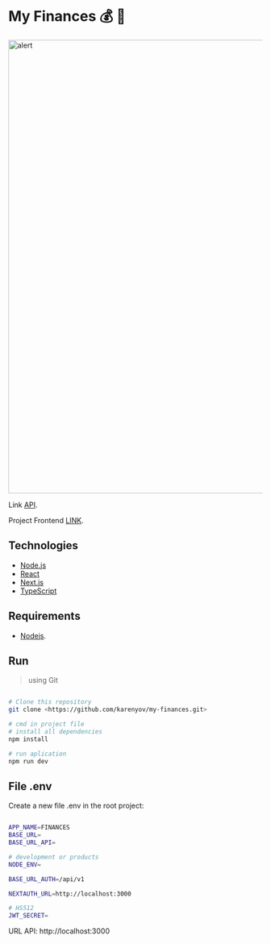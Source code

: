 # My Finances :moneybag: :handbag:



<img src="https://github.com/georgepiter/my-finances/blob/main/doc/finances.gif" alt="alert" width="900" />

Link [API](https://github.com/georgepiter/controlz).

Project Frontend [LINK](https://my-finances-app-2.netlify.app/).

## Technologies

- [Node.js](https://nodejs.org/en/)
- [React](https://pt-br.reactjs.org/)
- [Next.js](https://nextjs.org/)
- [TypeScript](https://www.typescriptlang.org/)

## Requirements
- [Nodejs](https://nodejs.org/en/download/).

## Run

> using Git

```sh

# Clone this repository
git clone <https://github.com/karenyov/my-finances.git>

# cmd in project file
# install all dependencies
npm install

# run aplication
npm run dev
```

## File .env
Create a new file .env in the root project:
```sh

APP_NAME=FINANCES
BASE_URL=
BASE_URL_API=

# development or products
NODE_ENV=

BASE_URL_AUTH=/api/v1

NEXTAUTH_URL=http://localhost:3000

# HS512
JWT_SECRET=

```

URL API: http://localhost:3000

